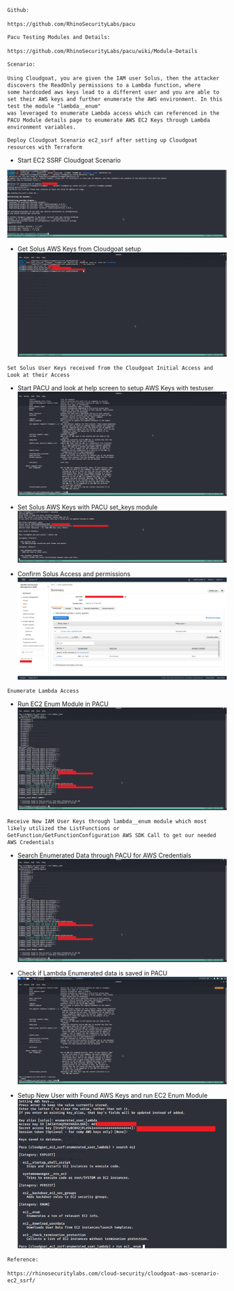 ```
Github:

https://github.com/RhinoSecurityLabs/pacu
```
 
```
Pacu Testing Modules and Details:

https://github.com/RhinoSecurityLabs/pacu/wiki/Module-Details
```
 
```
Scenario:

Using Cloudgoat, you are given the IAM user Solus, then the attacker discovers the ReadOnly permissions to a Lambda function, where 
some hardcoded aws keys lead to a different user and you are able to set their AWS keys and further enumerate the AWS environment. In this test the module "lambda__enum"
was leveraged to enumerate Lambda access which can referenced in the PACU Module details page to enumerate AWS EC2 Keys through Lambda environment variables.
```
 
```
Deploy Cloudgoat Scenario ec2_ssrf after setting up Cloudgoat resources with Terraform
```


* Start EC2 SSRF Cloudgoat Scenario
  

![alt text](../Pictures/PACU/Cloudgoat_EC2_SSRF/run_cloudgoat_ec2_ssrf.png)<!-- .element height="100%" width="100%" -->

* Get Solus AWS Keys from Cloudgoat setup
![alt text](../Pictures/PACU/Cloudgoat_EC2_SSRF/getting_set_user_solus_keys.png)

 
```
Set Solus User Keys received from the Cloudgoat Initial Access and Look at their Access
```
 

* Start PACU and look at help screen to setup AWS Keys with testuser
![alt text](../Pictures/PACU/Cloudgoat_EC2_SSRF/Pacu_HelpScreen.png)

* Set Solus AWS Keys with PACU set_keys module
![alt text](../Pictures/PACU/Cloudgoat_EC2_SSRF/set_user_solus_keys.png)

* Confirm Solus Access and permissions
![alt text](../Pictures/PACU/Cloudgoat_EC2_SSRF/Solus_User_AWS_IAM.png)

 
```
Enumerate Lambda Access
```

 * Run EC2 Enum Module in PACU
![alt text](../Pictures/PACU/Cloudgoat_EC2_SSRF/run_lambda_enum.png)
 

```
Receive New IAM User Keys through lambda__enum module which most likely utilized the ListFunctions or GetFunction/GetFunctionConfiguration AWS SDK Call to get our needed AWS Credentials
```
 

* Search Enumerated Data through PACU for AWS Credentials
![alt text](../Pictures/PACU/Cloudgoat_EC2_SSRF/run_lambda_enum.png)

* Check if Lambda Enumerated data is saved in PACU
![alt text](../Pictures/PACU/Cloudgoat_EC2_SSRF/search_services_solus.png)

* Setup New User with Found AWS Keys and run EC2 Enum Module
![alt text](../Pictures/PACU/Cloudgoat_EC2_SSRF/EC2NewUser.png)


  
```
Reference:

https://rhinosecuritylabs.com/cloud-security/cloudgoat-aws-scenario-ec2_ssrf/
```
 
